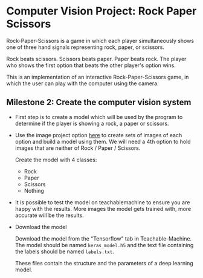 # Computer Vision Project: Rock Paper Scissors  

Rock-Paper-Scissors is a game in which each player simultaneously shows one of three hand signals representing rock, paper, or scissors. 

Rock beats scissors. Scissors beats paper. Paper beats rock. The player who shows the first option that beats the other player's option wins. 

This is an implementation of an interactive Rock-Paper-Scissors game, in which the user can play with the computer using the camera.

## Milestone 2: Create the computer vision system

- First step is to create a model which will be used by the program to determine if the player is showing a rock, a paper or scissors.  

- Use the image project option [here](https://teachablemachine.withgoogle.com/) to create sets of images of each option and build a model using them. We will need a 4th option to hold images that are neither of Rock / Paper / Scissors.  
  
  Create the model with 4 classes:
  - Rock
  - Paper
  - Scissors
  - Nothing  

- It is possible to test the model on teachablemachine to ensure you are happy with the results. More images the model gets trained with, more accurate will be the results.

- Download the model
  
  Download the model from the "Tensorflow" tab in Teachable-Machine. The model should be named ```keras_model.h5``` and the text file containing the labels should be named ```labels.txt```.
  
  These files contain the structure and the parameters of a deep learning model.

